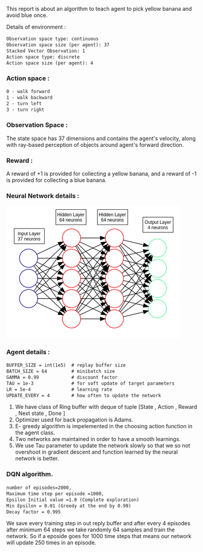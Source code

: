 This report is about an algorithm to teach agent to pick yellow banana and avoid blue once.

Details of environment :
```
Observation space type: continuous
Observation space size (per agent): 37
Stacked Vector Observation: 1
Action space type: discrete
Action space size (per agent): 4
```

### Action space :
```
0 - walk forward
1 - walk backward
2 - turn left
3 - turn right
```

### Observation Space :

The state space has 37 dimensions and contains the agent's velocity, along with ray-based perception of objects around agent's forward direction. 

### Reward :
A reward of +1 is provided for collecting a yellow banana, 
and a reward of -1 is provided for collecting a blue banana.

### Neural Network details :
![](https://github.com/harshkakashaniya/Minion_robot/blob/main/Neural_netowork.png)

### Agent details :
```
BUFFER_SIZE = int(1e5)  # replay buffer size
BATCH_SIZE = 64         # minibatch size
GAMMA = 0.99            # discount factor
TAU = 1e-3              # for soft update of target parameters
LR = 5e-4               # learning rate 
UPDATE_EVERY = 4        # how often to update the network
```
1. We have class of Ring buffer with deque of tuple [State , Action , Reward , Next state , Done ]
2. Optimizer used for back propagation is Adams.
3. E- greedy algorithm is impelemented in the choosing action function in the agent class.
4. Two networks are maintained in order to have a smooth learnings.
5. We use Tau parameter to update the network slowly so that we so not overshoot in gradient descent and function learned by the neural network is better.

### DQN algorithm.
```
number of episodes=2000, 
Maximum time step per episode =1000,
Epsilon Initial value =1.0 (Complete exploration)
Min Epsilon = 0.01 (Greedy at the end by 0.99)
Decay factor = 0.995
```

We save every training step in out reply buffer and after every 4 episodes after minimum 64 steps we take randomly 64 samples and train the network.
So if a eposide goes for 1000 time steps that means our network will update 250 times in an episode.



